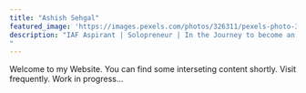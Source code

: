 ```yaml
---
title: "Ashish Sehgal"
featured_image: 'https://images.pexels.com/photos/326311/pexels-photo-326311.jpeg?auto=compress&cs=tinysrgb&dpr=1&w=500'
description: "IAF Aspirant | Solopreneur | In the Journey to become an Entrepreneur | Pursuing Engineering | To be AN ➕
"
---
```

Welcome to my Website. You can find some interseting content shortly. Visit frequently. Work in progress...
